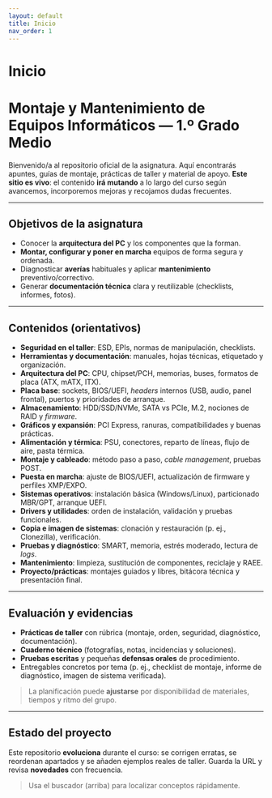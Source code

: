 ```yaml
---
layout: default
title: Inicio
nav_order: 1
---
```


# Inicio


# Montaje y Mantenimiento de Equipos Informáticos — 1.º Grado Medio
Bienvenido/a al repositorio oficial de la asignatura. Aquí encontrarás apuntes, guías de montaje, prácticas de taller y material de apoyo. **Este sitio es vivo**: el contenido **irá mutando** a lo largo del curso según avancemos, incorporemos mejoras y recojamos dudas frecuentes.


---

## Objetivos de la asignatura
- Conocer la **arquitectura del PC** y los componentes que la forman.  
- **Montar, configurar y poner en marcha** equipos de forma segura y ordenada.  
- Diagnosticar **averías** habituales y aplicar **mantenimiento** preventivo/correctivo.  
- Generar **documentación técnica** clara y reutilizable (checklists, informes, fotos).

---

## Contenidos (orientativos)
- **Seguridad en el taller**: ESD, EPIs, normas de manipulación, checklists.
- **Herramientas y documentación**: manuales, hojas técnicas, etiquetado y organización.
- **Arquitectura del PC**: CPU, chipset/PCH, memorias, buses, formatos de placa (ATX, mATX, ITX).
- **Placa base**: sockets, BIOS/UEFI, *headers* internos (USB, audio, panel frontal), puertos y prioridades de arranque.
- **Almacenamiento**: HDD/SSD/NVMe, SATA vs PCIe, M.2, nociones de RAID y *firmware*.
- **Gráficos y expansión**: PCI Express, ranuras, compatibilidades y buenas prácticas.
- **Alimentación y térmica**: PSU, conectores, reparto de líneas, flujo de aire, pasta térmica.
- **Montaje y cableado**: método paso a paso, *cable management*, pruebas POST.
- **Puesta en marcha**: ajuste de BIOS/UEFI, actualización de firmware y perfiles XMP/EXPO.
- **Sistemas operativos**: instalación básica (Windows/Linux), particionado MBR/GPT, arranque UEFI.
- **Drivers y utilidades**: orden de instalación, validación y pruebas funcionales.
- **Copia e imagen de sistemas**: clonación y restauración (p. ej., Clonezilla), verificación.
- **Pruebas y diagnóstico**: SMART, memoria, estrés moderado, lectura de *logs*.
- **Mantenimiento**: limpieza, sustitución de componentes, reciclaje y RAEE.
- **Proyecto/prácticas**: montajes guiados y libres, bitácora técnica y presentación final.



---

## Evaluación y evidencias
- **Prácticas de taller** con rúbrica (montaje, orden, seguridad, diagnóstico, documentación).  
- **Cuaderno técnico** (fotografías, notas, incidencias y soluciones).  
- **Pruebas escritas** y pequeñas **defensas orales** de procedimiento.  
- Entregables concretos por tema (p. ej., checklist de montaje, informe de diagnóstico, imagen de sistema verificada).

> La planificación puede **ajustarse** por disponibilidad de materiales, tiempos y ritmo del grupo.

---

## Estado del proyecto
Este repositorio **evoluciona** durante el curso: se corrigen erratas, se reordenan apartados y se añaden ejemplos reales de taller. Guarda la URL y revisa **novedades** con frecuencia.


> Usa el buscador (arriba) para localizar conceptos rápidamente.

